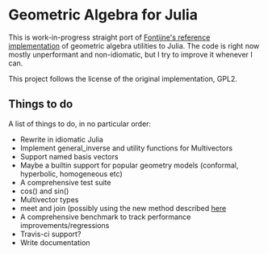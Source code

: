 Geometric Algebra for Julia
======

This is work-in-progress straight port of [Fontijne's reference implementation][impl] of geometric
algebra utilities to Julia. The code is right now mostly unperformant and non-idiomatic, but I try to
improve it whenever I can.

This project follows the license of the original implementation, GPL2.

[impl]: http://www.geometricalgebra.net/reference_impl.html "Fontijne's implementation in Java"

Things to do
------

A list of things to do, in no particular order:

 - Rewrite in idiomatic Julia
 - Implement general_inverse and utility functions for Multivectors
 - Support named basis vectors
 - Maybe a builtin support for popular geometry models (conformal, hyperbolic, homogeneous etc)
 - A comprehensive test suite
 - cos() and sin()
 - Multivector types
 - meet and join (possibly using the new method described [here][newpaper]
 - A comprehensive benchmark to track performance improvements/regressions
 - Travis-ci support?
 - Write documentation

[newpaper]: http://www.geometricalgebra.net/downloads/fontijne_agacse2008_fact_join_blades.pdf "Fontijne's paper"
